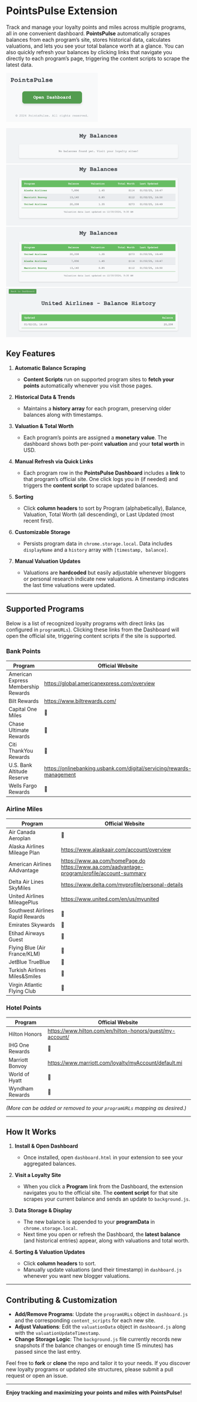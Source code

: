 # PointsPulse Extension

Track and manage your loyalty points and miles across multiple programs, all in one convenient dashboard. **PointsPulse** automatically scrapes balances from each program’s site, stores historical data, calculates valuations, and lets you see your total balance worth at a glance. You can also quickly refresh your balances by clicking links that navigate you directly to each program’s page, triggering the content scripts to scrape the latest data.

<img src="./assets/demo/popup.png" width="250">

![Dashboard No Balance](./assets/demo/no_bal_msg.png)
![Dashboard](./assets/demo/bal_tbl.png)
![Dashboard Sorted by Total Worth](./assets/demo/bal_tbl_srt.png)
![Balance History Page](./assets/demo/hist_pg.png)

## Key Features

1. **Automatic Balance Scraping**  
   - **Content Scripts** run on supported program sites to **fetch your points** automatically whenever you visit those pages.

2. **Historical Data & Trends**  
   - Maintains a **history array** for each program, preserving older balances along with timestamps.

3. **Valuation & Total Worth**  
   - Each program’s points are assigned a **monetary value**. The dashboard shows both per-point **valuation** and your **total worth** in USD.

4. **Manual Refresh via Quick Links**  
   - Each program row in the **PointsPulse Dashboard** includes a **link** to that program’s official site. One click logs you in (if needed) and triggers the **content script** to scrape updated balances.

5. **Sorting**  
   - Click **column headers** to sort by Program (alphabetically), Balance, Valuation, Total Worth (all descending), or Last Updated (most recent first).

6. **Customizable Storage**  
   - Persists program data in `chrome.storage.local`. Data includes `displayName` and a `history` array with `[timestamp, balance]`.

7. **Manual Valuation Updates**  
   - Valuations are **hardcoded** but easily adjustable whenever bloggers or personal research indicate new valuations. A timestamp indicates the last time valuations were updated.

---

## Supported Programs

Below is a list of recognized loyalty programs with direct links (as configured in `programURLs`). Clicking these links from the Dashboard will open the official site, triggering content scripts if the site is supported.

### Bank Points

| Program                                | Official Website                                     |
|----------------------------------------|------------------------------------------------------|
| American Express Membership Rewards    | https://global.americanexpress.com/overview          |
| Bilt Rewards                           | https://www.biltrewards.com/                         |
| Capital One Miles                      | :pushpin: |
| Chase Ultimate Rewards                 | :pushpin: |
| Citi ThankYou Rewards                  | :pushpin: |
| U.S. Bank Altitude Reserve             | https://onlinebanking.usbank.com/digital/servicing/rewards-management |
| Wells Fargo Rewards                    | :pushpin: |

### Airline Miles

| Program                                 | Official Website                                          |
|-----------------------------------------|-----------------------------------------------------------|
| Air Canada Aeroplan                     | :pushpin: |
| Alaska Airlines Mileage Plan            | https://www.alaskaair.com/account/overview |
| American Airlines AAdvantage            | https://www.aa.com/homePage.do <br> https://www.aa.com/aadvantage-program/profile/account-summary |
| Delta Air Lines SkyMiles                | https://www.delta.com/myprofile/personal-details |
| United Airlines MileagePlus             | https://www.united.com/en/us/myunited |
| Southwest Airlines Rapid Rewards        | :pushpin: |
| Emirates Skywards                       | :pushpin: |
| Etihad Airways Guest                    | :pushpin: |
| Flying Blue (Air France/KLM)            | :pushpin: |
| JetBlue TrueBlue                        | :pushpin: |
| Turkish Airlines Miles&Smiles           | :pushpin: |
| Virgin Atlantic Flying Club             | :pushpin: |

### Hotel Points

| Program                | Official Website                                                    |
|------------------------|--------------------------------------------------------------------|
| Hilton Honors          | https://www.hilton.com/en/hilton-honors/guest/my-account/ |
| IHG One Rewards        | :pushpin: |
| Marriott Bonvoy        | https://www.marriott.com/loyalty/myAccount/default.mi |
| World of Hyatt         | :pushpin: |
| Wyndham Rewards        | :pushpin: |

*(More can be added or removed to your `programURLs` mapping as desired.)*

---

## How It Works

1. **Install & Open Dashboard**  
   - Once installed, open `dashboard.html` in your extension to see your aggregated balances.

2. **Visit a Loyalty Site**  
   - When you click a **Program** link from the Dashboard, the extension navigates you to the official site. The **content script** for that site scrapes your current balance and sends an update to `background.js`.

3. **Data Storage & Display**  
   - The new balance is appended to your **programData** in `chrome.storage.local`.  
   - Next time you open or refresh the Dashboard, the **latest balance** (and historical entries) appear, along with valuations and total worth.

4. **Sorting & Valuation Updates**  
   - Click **column headers** to sort.  
   - Manually update valuations (and their timestamp) in `dashboard.js` whenever you want new blogger valuations.

---

## Contributing & Customization

- **Add/Remove Programs**: Update the `programURLs` object in `dashboard.js` and the corresponding `content_scripts` for each new site.  
- **Adjust Valuations**: Edit the `valuationData` object in `dashboard.js` along with the `valuationUpdateTimestamp`.  
- **Change Storage Logic**: The `background.js` file currently records new snapshots if the balance changes or enough time (5 minutes) has passed since the last entry.

Feel free to **fork** or **clone** the repo and tailor it to your needs. If you discover new loyalty programs or updated site structures, please submit a pull request or open an issue.

---

**Enjoy tracking and maximizing your points and miles with PointsPulse!**

